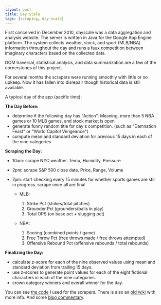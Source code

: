```yaml
---
layout: post
title: Day Scale
tags: [scraping, day-scale]
---
```


First conceived in December 2010, dayscale was a data aggregation and analysis website. The server is written in Java for the Google App Engine platform. The system collects weather, stock, and sport (MLB/NBA) information throughout the day and runs a faux competition between imaginary characters based on the collected data. 

DOM traversal, statistical analysis, and data summarization are a few of the cornerstones of this project.

For several months the scrapers were running smoothly with little or no upkeep. Now it has fallen into disrepair though historical data is still available.

A typical day of the app (pacific time): 

**The Day Before:**

- determine if the following day has "Action". Meaning, more than 5 NBA games or 10 MLB games, and stock market is open
- generate funny random title for day's competition. (such as "Damnation Feast" or "World Capitol Vengeance")
- compute mean and standard deviation for previous 15 days in each of the nine categories 

**Scraping the Day:**

- 10am: scrape NYC weather. Temp, Humidity, Pressure 
- 2pm: scrape S&P 500 close data. Price, Range, Volume
- 7pm: start checking every 15 minutes for whether sports games are still in progress. scrape once all are final
  
  - MLB: 
    1. Strike Pct (strikes/total pitches)
    2. Grounder Pct (grounders/balls in play)
    3. Total OPS (on base pct + slugging pct)
  
  - NBA:
    1. Scoring (combined points / game)
    2. Free Throw Pct (free throws made / free throws attempted)
    3. Offensive Rebound Pct (offensive rebounds / total rebounds)
    
**Finalizing the Day:**

- calculate z-score for each of the nine observed values using mean and standard deviation from trailing 15 days. 
- use z-scores to generate point values for each of the eight fictional characters in each of the nine categories.
- crown category winners and overall winner for the day. 

You can see [the code][0] I used for the scrapers. There is also an [old wiki][2] with more info. And some [blog commentary][3].

  [0]: https://github.com/tphummel/gaej-scrapers
  [2]: https://sites.google.com/a/dayscale.com/public-wiki/
  [3]: http://dayscale.blogspot.com/